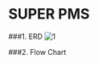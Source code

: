 # SUPER PMS

###1. ERD
![1](https://user-images.githubusercontent.com/101163070/232696667-f605b4ed-e14a-428e-a2f5-f1b28c2a114d.png)

###2. Flow Chart




